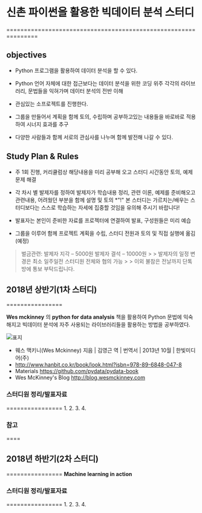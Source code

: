 # 신촌 파이썬을 활용한 빅데이터 분석 스터디 
===============================================================

## objectives
* Python 프로그램을 활용하여 데이터 분석을 할 수 있다. 

* Python 언어 자체에 대한 접근보다는 데이터 분석을 위한 코딩 위주 각각의 라이브러리, 문법들을 익혀가며 데이터 분석의 전반 이해

* 관심있는 소프로젝트를 진행한다. 

* 그룹을 만들어서 계획을 함께 토의, 수립하며 공부하고있는 내용들을 바로바로 적용 하여 시너지 효과를 추구 

* 다양한 사람들과 함께 서로의 관심사를 나누며 함께 발전해 나갈 수 있다. 

## Study Plan & Rules
 
* 주 1회 진행, 커리큘럼상 해당내용을 미리 공부해 오고 스터디 시간동안 토의, 예제 문제 해결 

* 각 차시 별 발제자를 정하여 발제자가 학습내용 정리, 관련 이론, 예제를 준비해오고 관련내용, 어려웠던 부분을 함께 설명 및 토의 
*"!" 본 스터디는 가르치는/배우는 스터디보다는 스스로 학습하는 자세에 집중할 것임을 유의해 주시기 바랍니다!
* 발표자는 본인이 준비한 자료를 프로젝터에 연결하여 발표, 구성원들은 미리 예습

* 그룹을 이루어 함께 프로젝트 계획을 수립, 스터디 전원과 토의 및 직접 실행에 옮김(예정)

> 벌금관련: 
     발제자 지각 – 5000원
     발제자 결석 – 10000원
    > > 발제자의 일정 변경은 최소 일주일전 스터디원 전체와 협의 가능
    > > 이외 불참은 전날까지 단톡방에 통보 부탁드립니다. 

 
 
## 2018년 상반기(1차 스터디)
================
 
 **Wes mckinney** 의 **python for data analysis** 책을 활용하여 Python 문법에 익숙해지고 빅데이터 분석에 자주 사용되는 라이브러리들을 활용하는 방법을 공부하였다.
 
 ![표지](http://image.hanbit.co.kr/cover/_m_2047m.gif)
 * 웨스 맥키니(Wes Mckinney) 지음 | 김영근 역 | 번역서 | 2013년 10월 | 한빛미디어(주)
 * <http://www.hanbit.co.kr/book/look.html?isbn=978-89-6848-047-8>
 * Materials <https://github.com/pydata/pydata-book>
 * Wes McKinney's Blog <http://blog.wesmckinney.com>


### 스터디원 정리/발표자료
================
1. 
2.
3. 
4. 


### 참고
====



## 2018년 하반기(2차 스터디)
================
**Machine learning in action**



### 스터디원 정리/발표자료
================
1. 
2.
3. 
4. 

